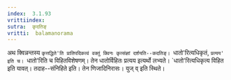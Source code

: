 ```yaml
---
index:  3.1.93
vrittiindex: 
sutra:  कृदतिङ्
vritti:  balamanorama 
---
```


अथ क्विन्नन्तस्य `कृत्तद्धिते'ति प्रातिपदिकत्वं वक्तुं क्विनः कृत्संज्ञां दर्शयति--कदतिङ्। `धातो'रित्यधिकृतं, `प्रत्यय' इति च। `धातो'रिति च विहितविशेषणम्। तेन धातोर्विहितः प्रत्यय इत्यर्थो लभ्यते। `धातो'रित्यधिकृत्य विहित इति यावत्। तदाह--संनिहिते इति। तेन णिजादिनिरासः। युज् व् इति स्थिते।

